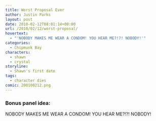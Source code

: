 ```yaml
---
title: Worst Proposal Ever
author: Justin Parks
layout: post
date: 2010-02-12T08:01:14+00:00
url: /2010/02/12/worst-proposal/
hovertext:
  - "'NOBODY MAKES ME WEAR A CONDOM! YOU HEAR ME?!?! NOBODY!'"
categories:
  - Chipmunk Bay
characters:
  - shawn
  - crystal
storyline:
  - Shawn's first date
tags:
  - character dies  
comic: 200100212.png 
---
```

### Bonus panel idea:
NOBODY MAKES ME WEAR A CONDOM! YOU HEAR ME?!?! NOBODY!